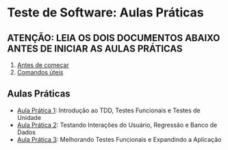 # Teste de Software: Aulas Práticas

## ATENÇÃO: LEIA OS DOIS DOCUMENTOS ABAIXO ANTES DE INICIAR AS AULAS PRÁTICAS

1. [Antes de começar](antes.md)
2. [Comandos úteis](comandos-uteis.md)

## Aulas Práticas

- [Aula Prática 1](aula1.md): Introdução ao TDD, Testes Funcionais e Testes de Unidade
- [Aula Prática 2](aula2.md): Testando Interações do Usuário, Regressão e Banco de Dados
- [Aula Prática 3](aula3.md): Melhorando Testes Funcionais e Expandindo a Aplicação
